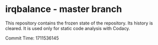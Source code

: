 # irqbalance - master branch

This repository contains the frozen state of the repository.
Its history is cleared. It is used only for static code
analysis with Codacy.

Commit Time: 1711536145